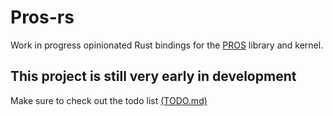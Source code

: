 # Pros-rs

 Work in progress opinionated Rust bindings for the [PROS](https://github.com/purduesigbots/pros) library and kernel.

## This project is still very early in development

 Make sure to check out the todo list [(TODO.md)](../TODO.md)
